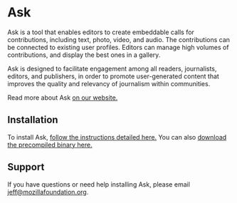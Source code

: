 # Ask

Ask is a tool that enables editors to create embeddable calls for contributions, including text, photo, video, and audio. The contributions can be connected to existing user profiles. Editors can manage high volumes of contributions, and display the best ones in a gallery.

Ask is designed to facilitate engagement among all readers, journalists, editors, and publishers, in order to promote user-generated content that improves the quality and relevancy of journalism within communities.

Read more about Ask [on our website.](https://coralproject.net/products/ask.html)

## Installation
To install Ask, [follow the instructions detailed here.](https://docs.coralproject.net/ask/products/ask/) You can also [download the precompiled binary here.](https://github.com/coralproject/ask-install)

## Support
If you have questions or need help installing Ask, please email jeff@mozillafoundation.org.
